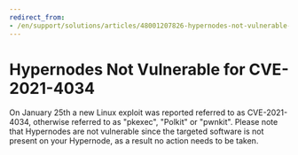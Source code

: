 ```yaml
---
redirect_from:
- /en/support/solutions/articles/48001207826-hypernodes-not-vulnerable-for-cve-2021-4034/
---
```


<!-- source: https://support.hypernode.com/en/support/solutions/articles/48001207826-hypernodes-not-vulnerable-for-cve-2021-4034/ -->

# Hypernodes Not Vulnerable for CVE-2021-4034

On January 25th a new Linux exploit was reported referred to as CVE-2021-4034, otherwise referred to as "pkexec", "Polkit" or "pwnkit". Please note that Hypernodes are not vulnerable since the targeted software is not present on your Hypernode, as a result no action needs to be taken.
